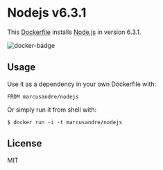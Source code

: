 
# Nodejs v6.3.1

  This [Dockerfile](http://docker.io/) installs [Node.js](http://nodejs.org/)
  in version 6.3.1.

  ![docker-badge](http://dockeri.co/image/marcusandre/nodejs)

## Usage

  Use it as a dependency in your own Dockerfile with:

    FROM marcusandre/nodejs

  Or simply run it from shell with:

    $ docker run -i -t marcusandre/nodejs

## License

  MIT
